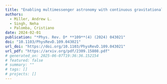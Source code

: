 ```yaml
---
title: "Enabling multimessenger astronomy with continuous gravitational waves: Early warning and sky localization of binary neutron stars in the Einstein Telescope"
authors:
  - Miller, Andrew L.
  - Singh, Neha
  - Palomba, Cristiano
date: 2024-02-01
publication: "*Phys. Rev. D* **109**(4) (2024) 043021"
doi: "10.1103/PhysRevD.109.043021"
url_doi: "https://doi.org/10.1103/PhysRevD.109.043021"
url_pdf: "https://arxiv.org/pdf/2309.15808.pdf"
# generated_on: 2025-06-07T19:36:36.152154
# featured: false
# summary: ""
# tags: []
# projects: []
---
```

